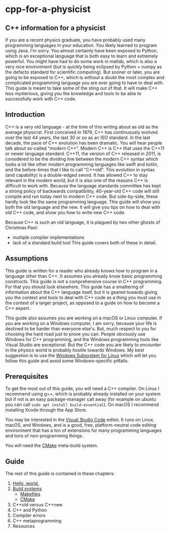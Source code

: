 # cpp-for-a-physicist

## C++ information for a physicist

If you are a recent physics graduate, you have probably used many programming languages in your
education. You likely learned to program using Java. I'm sorry. You almost certainly have been
exposed to Python, which is an exceptional language that is both easy to learn and extremely
powerful. You might have had to do some work in matlab, which is also a very nice environment (but
is quickly being eclipsed by Python + numpy as the defacto standard for scientific computing). But
sooner or later, you are going to be exposed to C++, which is without a doubt the most complex and
complicated programming language you are ever going to have to deal with. This guide is meant to
take some of the sting out of that. It will make C++ less mysterious, giving you the knowledge and
tools to be able to successfully work with C++ code.

## Introduction

C++ is a very old language - at the time of this writing about as old as the average physicist.
First conceived in 1979, C++ has continuously evolved over the last 44 years, the last 30 or so as
an ISO standard. In the last decade, the pace of C++ evolution has been dramatic. You will hear
people talk about so-called "modern C++". Modern C++ is C++ that uses the C++11 or newer language
standard. C++11, the version of C++ released in 2011, is considered to be the dividing line between
the modern C++ syntax which looks a lot like other modern programming languages like swift and
kotlin, and the before-times that I like to call "C++old". This evolution in syntax (and capability)
is a double-edged sword. It has allowed C++ to stay relevant in the modern world, but it is also one
of the reasons C++ is difficult to work with. Because the language standards committee has kept a
strong policy of backwards compatibility, 40-year-old C++ code will still compile and run today next
to modern C++ code. But side-by-side, these hardly look like the same programming language. This
guide will show you both the old language and the new. It will give you tips on how to deal with old
C++ code, and show you how to write new C++ code.

Because C++ is such an old language, it is plagued by two other ghosts of Christmas Past:
- multiple compiler implementations
- lack of a standard build tool
This guide covers both of these in detail.

## Assumptions

This guide is written for a reader who already knows how to program in a language other than C++. It
assumes you already know basic programming constructs. This guide is not a comprehensive course in
C++ programming. For that you should look elsewhere. This guide has a smattering of information
about the C++ language itself, but it is geared towards giving you the context and tools to deal
with C++ code as a thing you must use in the context of a larger project, as opposed to a guide on
how to become a C++ expert.

This guide also assumes you are working on a macOS or Linux computer. If you are working on a
Windows computer, I am sorry, because your life is destined to be harder than everyone else's. But,
much respect to you for choosing the hard road just to prove you can. People obviously use Windows
for C++ programming, and the Windows programming tools like Visual Studio are exceptional. But the
C++ code you are likely to encounter in the physics world is probably hostile towards Windows. My
best suggestion is to use the [Windows Subsystem for Linux](https://learn.microsoft.com/en-us/windows/wsl/about)
which will let you follow this guide and avoid some Windows-specific pitfalls.

## Prerequisites

To get the most out of this guide, you will need a C++ compiler. On Linux I recommend using g++,
which is probably already installed on your system but if not is an easy package-manager call away
(for example on ubuntu you can call `sudo apt install build-essential`). On macOS I recommend
installing Xcode through the App Store.

You may be interested in the [Visual Studio Code](https://code.visualstudio.com/) editor. It runs on
Linux, macOS, and Windows, and is a good, free, platform-neutral code editing environment that has a
ton of extensions for many programming languages and tons of non-programming things.

You will need the [CMake](https://cmake.org/) meta-build system.

## Guide

The rest of this guide is contained in these chapters:

1. [Hello, world.](1-hello-world/README.md)
2. [Build systems](2-build-systems/README.md)
   - [Makefiles](2-build-systems/make/README.md)
   - [CMake](2-build-systems/cmake/README.md)
3. C++old versus C++new
4. C++ and Python
5. Compiler errors
6. C++ metaprogramming
6. Resources




